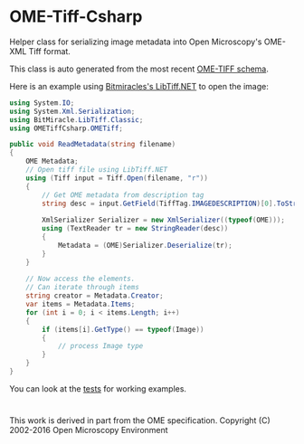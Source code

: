 # OME-Tiff-Csharp

Helper class for serializing image metadata into Open Microscopy's OME-XML Tiff format.

This class is auto generated from the most recent [OME-TIFF schema](https://www.openmicroscopy.org/Schemas/OME/index.html).

Here is an example using [Bitmiracles's LibTiff.NET](https://bitmiracle.com/libtiff/) to open the image:

```csharp
using System.IO;
using System.Xml.Serialization;
using BitMiracle.LibTiff.Classic;
using OMETiffCsharp.OMETiff;

public void ReadMetadata(string filename)
{
    OME Metadata;
    // Open tiff file using LibTiff.NET
    using (Tiff input = Tiff.Open(filename, "r"))
    {
        // Get OME metadata from description tag
        string desc = input.GetField(TiffTag.IMAGEDESCRIPTION)[0].ToString();
        
        XmlSerializer Serializer = new XmlSerializer((typeof(OME)));
        using (TextReader tr = new StringReader(desc))
        {
            Metadata = (OME)Serializer.Deserialize(tr);
        }
    }
    
    // Now access the elements. 
    // Can iterate through items
    string creator = Metadata.Creator;
    var items = Metadata.Items;
    for (int i = 0; i < items.Length; i++)
    {
        if (items[i].GetType() == typeof(Image))
        {
            // process Image type  
		}
	}
}
```

You can look at the [tests](./OMETest) for working examples.

#  

This work is derived in part from the OME specification. Copyright (C) 2002-2016 Open Microscopy Environment
